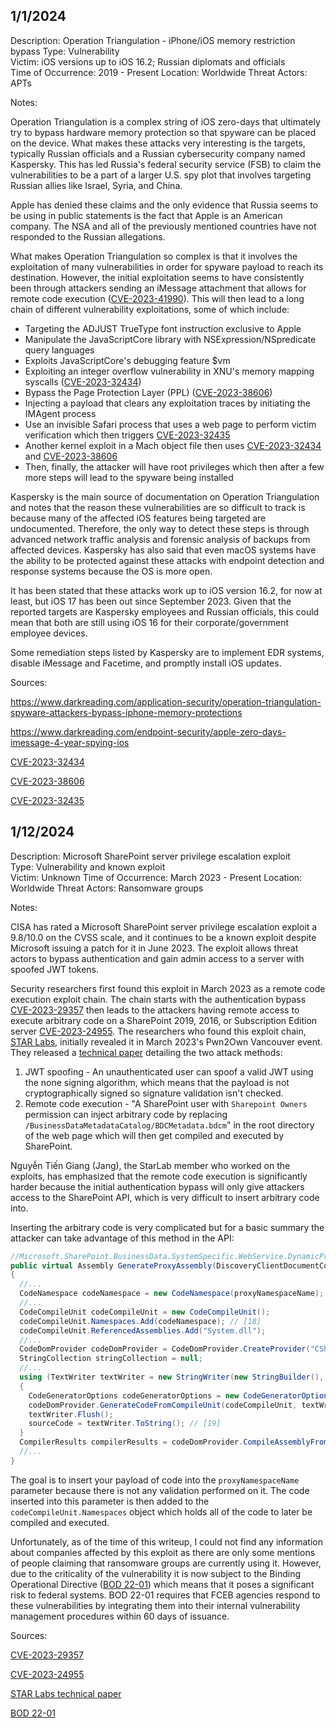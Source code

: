 
## 1/1/2024

Description: Operation Triangulation - iPhone/iOS memory restriction bypass 
Type: Vulnerability  
Victim: iOS versions up to iOS 16.2; Russian diplomats and officials  
Time of Occurrence: 2019 - Present 
Location: Worldwide 
Threat Actors: APTs 

Notes: 

Operation Triangulation is a complex string of iOS zero-days that ultimately try to bypass hardware memory protection so that spyware can be placed on the device. What makes these attacks very interesting is the targets, typically Russian officials and a Russian cybersecurity company named Kaspersky. This has led Russia's federal security service (FSB) to claim the vulnerabilities to be a part of a larger U.S. spy plot that involves targeting Russian allies like Israel, Syria, and China. 

Apple has denied these claims and the only evidence that Russia seems to be using in public statements is the fact that Apple is an American company. The NSA and all of the previously mentioned countries have not responded to the Russian allegations. 

What makes Operation Triangulation so complex is that it involves the exploitation of many vulnerabilities in order for spyware payload to reach its destination. However, the initial exploitation seems to have consistently been through attackers sending an iMessage attachment that allows for remote code execution ([CVE-2023-41990](https://support.apple.com/en-us/HT213842)). This will then lead to a long chain of different vulnerability exploitations, some of which include: 

- Targeting the ADJUST TrueType font instruction exclusive to Apple
- Manipulate the JavaScriptCore library with NSExpression/NSpredicate query languages
- Exploits JavaScriptCore's debugging feature $vm
- Exploiting an integer overflow vulnerability in XNU's memory mapping syscalls ([CVE-2023-32434](https://nvd.nist.gov/vuln/detail/CVE-2023-32434))
- Bypass the Page Protection Layer (PPL) ([CVE-2023-38606](https://nvd.nist.gov/vuln/detail/CVE-2023-38606)) 
- Injecting a payload that clears any exploitation traces by initiating the IMAgent process
- Use an invisible Safari process that uses a web page to perform victim verification which then triggers [CVE-2023-32435](https://nvd.nist.gov/vuln/detail/CVE-2023-32435) 
- Another kernel exploit in a Mach object file then uses [CVE-2023-32434](https://nvd.nist.gov/vuln/detail/CVE-2023-32434) and [CVE-2023-38606](https://nvd.nist.gov/vuln/detail/CVE-2023-38606)
- Then, finally, the attacker will have root privileges which then after a few more steps will lead to the spyware being installed

Kaspersky is the main source of documentation on Operation Triangulation and notes that the reason these vulnerabilities are so difficult to track is because many of the affected iOS features being targeted are undocumented. Therefore, the only way to detect these steps is through advanced network traffic analysis and forensic analysis of backups from affected devices. Kaspersky has also said that even macOS systems have the ability to be protected against these attacks with endpoint detection and response systems because the OS is more open. 

It has been stated that these attacks work up to iOS version 16.2, for now at least, but iOS 17 has been out since September 2023. Given that the reported targets are Kaspersky employees and Russian officials, this could mean that both are still using iOS 16 for their corporate/government employee devices.  

Some remediation steps listed by Kaspersky are to implement EDR systems, disable iMessage and Facetime, and promptly install iOS updates. 

Sources: 

https://www.darkreading.com/application-security/operation-triangulation-spyware-attackers-bypass-iphone-memory-protections

https://www.darkreading.com/endpoint-security/apple-zero-days-imessage-4-year-spying-ios

[CVE-2023-32434](https://nvd.nist.gov/vuln/detail/CVE-2023-32434)

[CVE-2023-38606](https://nvd.nist.gov/vuln/detail/CVE-2023-38606)

[CVE-2023-32435](https://nvd.nist.gov/vuln/detail/CVE-2023-32435)

## 1/12/2024

Description: Microsoft SharePoint server privilege escalation exploit   
Type: Vulnerability and known exploit  
Victim: Unknown
Time of Occurrence: March 2023 - Present 
Location: Worldwide
Threat Actors: Ransomware groups

Notes: 

CISA has rated a Microsoft SharePoint server privilege escalation exploit a 9.8/10.0 on the CVSS scale, and it continues to be a known exploit despite Microsoft issuing a patch for it in June 2023. The exploit allows threat actors to bypass authentication and gain admin access to a server with spoofed JWT tokens. 

Security researchers first found this exploit in March 2023 as a remote code execution exploit chain. The chain starts with the authentication bypass [CVE-2023-29357](https://nvd.nist.gov/vuln/detail/CVE-2023-29357) then leads to the attackers having remote access to execute arbitrary code on a SharePoint 2019, 2016, or Subscription Edition server [CVE-2023-24955](https://nvd.nist.gov/vuln/detail/CVE-2023-24955). The researchers who found this exploit chain, [STAR Labs](https://starlabs.sg/), initially revealed it in March 2023's Pwn2Own Vancouver event. They released a [technical paper](https://starlabs.sg/blog/2023/09-sharepoint-pre-auth-rce-chain/) detailing the two attack methods: 

1. JWT spoofing - An unauthenticated user can spoof a valid JWT using the none signing algorithm, which means that the payload is not cryptographically signed so signature validation isn't checked. 
2. Remote code execution - "A SharePoint user with `Sharepoint Owners` permission can inject arbitrary code by replacing `/BusinessDataMetadataCatalog/BDCMetadata.bdcm`" in the root directory of the web page which will then get compiled and executed by SharePoint. 

Nguyễn Tiến Giang (Jang), the StarLab member who worked on the exploits, has emphasized that the remote code execution is significantly harder because the initial authentication bypass will only give attackers access to the SharePoint API, which is very difficult to insert arbitrary code into.

Inserting the arbitrary code is very complicated but for a basic summary the attacker can take advantage of this method in the API: 

```csharp
//Microsoft.SharePoint.BusinessData.SystemSpecific.WebService.DynamicProxyGenerator
public virtual Assembly GenerateProxyAssembly(DiscoveryClientDocumentCollection serviceDescriptionDocuments, string proxyNamespaceName, string assemblyPathAndName, string protocolName, out string sourceCode)
{
  //...
  CodeNamespace codeNamespace = new CodeNamespace(proxyNamespaceName); // [17]
  //...
  CodeCompileUnit codeCompileUnit = new CodeCompileUnit();
  codeCompileUnit.Namespaces.Add(codeNamespace); // [18]
  codeCompileUnit.ReferencedAssemblies.Add("System.dll");
  //...
  CodeDomProvider codeDomProvider = CodeDomProvider.CreateProvider("CSharp");
  StringCollection stringCollection = null;
  //...
  using (TextWriter textWriter = new StringWriter(new StringBuilder(), CultureInfo.InvariantCulture))
  {
    CodeGeneratorOptions codeGeneratorOptions = new CodeGeneratorOptions();
    codeDomProvider.GenerateCodeFromCompileUnit(codeCompileUnit, textWriter, codeGeneratorOptions);
    textWriter.Flush();
    sourceCode = textWriter.ToString(); // [19]
  }
  CompilerResults compilerResults = codeDomProvider.CompileAssemblyFromDom(compilerParameters, new CodeCompileUnit[] { codeCompileUnit }); // [20]
  //...
}
```

The goal is to insert your payload of code into the `proxyNamespaceName` parameter because there is not any validation performed on it. The code inserted into this parameter is then added to the `codeCompileUnit.Namespaces` object which holds all of the code to later be compiled and executed. 

Unfortunately, as of the time of this writeup, I could not find any information about companies affected by this exploit as there are only some mentions of people claiming that ransomware groups are currently using it. However, due to the criticality of the vulnerability it is now subject to the Binding Operational Directive ([BOD 22-01](https://www.cisa.gov/news-events/directives/bod-22-01-reducing-significant-risk-known-exploited-vulnerabilities)) which means that it poses a significant risk to federal systems. BOD 22-01 requires that FCEB agencies respond to these vulnerabilities by integrating them into their internal vulnerability management procedures within 60 days of issuance. 

Sources: 

[CVE-2023-29357](https://nvd.nist.gov/vuln/detail/CVE-2023-29357)

[CVE-2023-24955](https://nvd.nist.gov/vuln/detail/CVE-2023-24955)

[STAR Labs technical paper](https://starlabs.sg/blog/2023/09-sharepoint-pre-auth-rce-chain/)

[BOD 22-01](https://www.cisa.gov/news-events/directives/bod-22-01-reducing-significant-risk-known-exploited-vulnerabilities)

